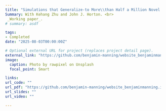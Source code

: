 ```yaml
---
title: "Simulations that Generalize-to More\\than Half a Million Novel Games"
Summary: With Kehang Zhu and John J. Horton. <br> 
 _Working paper_.
# summary: asdf

tags:
- Completed
date: "2025-08-03T00:00:00Z"

# Optional external URL for project (replaces project detail page).
external_link: "https://github.com/benjamin-manning/website_benjaminmanning.io/blob/master/static/files/optimize.pdf"
image:
  caption: Photo by rawpixel on Unsplash
  focal_point: Smart

links:
url_code: ""
url_pdf: "https://github.com/benjamin-manning/website_benjaminmanning.io/blob/master/static/files/optimize.pdf"
url_slides: ""
url_video: ""

---
```


